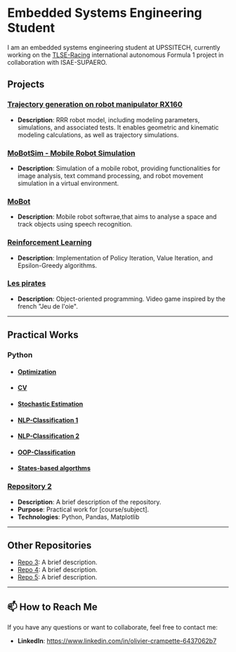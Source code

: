 # Embedded Systems Engineering Student
I am an embedded systems engineering student at UPSSITECH, currently working on the [TLSE-Racing](https://tlseracing.fr/) international autonomous Formula 1 project in collaboration with ISAE-SUPAERO.

##  Projects

### [Trajectory generation on robot manipulator RX160](https://github.com/OlivierCrt/Trajectory_Generation_Robot_Manipulator_RX160)
- **Description**: RRR robot model, including modeling parameters, simulations, and associated tests. It enables geometric and kinematic modeling calculations, as well as trajectory simulations.
### [MoBotSim - Mobile Robot Simulation](https://github.com/your-username/project2)
- **Description**: Simulation of a mobile robot, providing functionalities for image analysis, text command processing, and robot movement simulation in a virtual environment.
### [MoBot](https://github.com/OlivierCrt/Mobot)
- **Description**: Mobile robot softwrae,that aims to analyse a space and track objects using speech recognition.
### [Reinforcement Learning](https://github.com/OlivierCrt/Reinforcement_Learning)
- **Description**: Implementation of Policy Iteration, Value Iteration, and Epsilon-Greedy algorithms.
### [Les pirates](https://github.com/OlivierCrt/les_pirates)
- **Description**: Object-oriented programming. Video game inspired by the french "Jeu de l'oie".
  



---

##  Practical Works

### Python
- #### [Optimization](https://github.com/OlivierCrt/Optimisation_M1)
- #### [CV](https://github.com/OlivierCrt/Image_processing)
- #### [Stochastic Estimation](https://github.com/OlivierCrt/Estimation_PW)
- #### [NLP-Classification 1](https://github.com/OlivierCrt/PW_speech_processing)
- #### [NLP-Classification 2](https://github.com/OlivierCrt/PW_Machine-Learning)
- #### [OOP-Classification](https://github.com/OlivierCrt/PW-python-M1)
- #### [States-based algorthms](https://github.com/OlivierCrt/PW_IA_M1)

### [Repository 2](https://github.com/your-username/repo2)
- **Description**: A brief description of the repository.
- **Purpose**: Practical work for [course/subject].
- **Technologies**: Python, Pandas, Matplotlib

---

##  Other Repositories

- [Repo 3](https://github.com/your-username/repo3): A brief description.
- [Repo 4](https://github.com/your-username/repo4): A brief description.
- [Repo 5](https://github.com/your-username/repo5): A brief description.

---


## 📫 How to Reach Me
If you have any questions or want to collaborate, feel free to contact me:
- **LinkedIn**: https://www.linkedin.com/in/olivier-crampette-6437062b7
